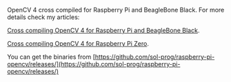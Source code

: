 OpenCV 4 cross compiled for Raspberry Pi and BeagleBone Black. For more details check my articles: 

[Cross compiling OpenCV 4 for Raspberry Pi and BeagleBone Black](https://solarianprogrammer.com/2018/12/18/cross-compile-opencv-raspberry-pi-raspbian/).

[Cross compiling OpenCV 4 for Raspberry Pi Zero](https://solarianprogrammer.com/2019/08/07/cross-compile-opencv-raspberry-pi-zero-raspbian/).


You can get the binaries from [https://github.com/sol-prog/raspberry-pi-opencv/releases/](https://github.com/sol-prog/raspberry-pi-opencv/releases/)
